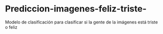 # Prediccion-imagenes-feliz-triste-
Modelo de clasificación para clasificar si la gente de la imágenes está triste o feliz
